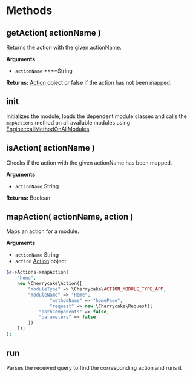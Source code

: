 # Methods

## getAction\( actionName \)

Returns the action with the given actionName.

**Arguments**

* `actionName` ****String

**Returns:** [Action](../../core-classes/action/) object or false if the action has not been mapped.

## init

Initializes the module, loads the dependent module classes and calls the `mapActions` method on all available modules using [Engine::callMethodOnAllModules](../../core-classes/engine.md#callmethodonallmodules-methodname).

## isAction\( actionName \)

Checks if the action with the given actionName has been mapped.

**Arguments**

* `actionName` String

**Returns:** Boolean

## mapAction\( actionName, action \)

Maps an action for a module.

**Arguments**

* `actionName` String
* `action` [Action](../../core-classes/action/) object

```php
$e->Actions->mapAction(
    "home",
    new \Cherrycake\Action([
        "moduleType" => \Cherrycake\ACTION_MODULE_TYPE_APP,
        "moduleName" => "Home",
				"methodName" => "homePage",
				"request" => new \Cherrycake\Request([
            "pathComponents" => false,
            "parameters" => false
        ])
    ]);
);
```

## run

Parses the received query to find the corresponding action and runs it

